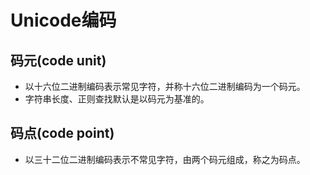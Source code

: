 # Unicode编码
## 码元(code unit)
- 以十六位二进制编码表示常见字符，并称十六位二进制编码为一个码元。
- 字符串长度、正则查找默认是以码元为基准的。

## 码点(code point)
- 以三十二位二进制编码表示不常见字符，由两个码元组成，称之为码点。